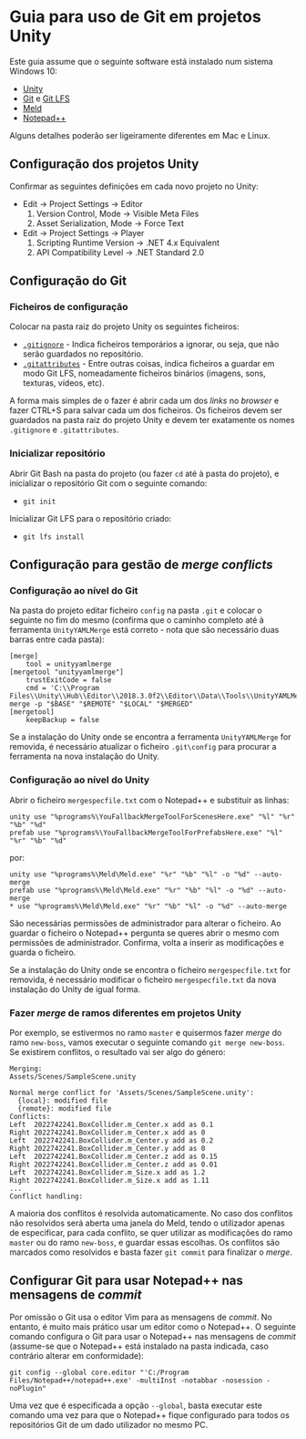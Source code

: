 <!--
Guia para uso de Git em projetos Unity (c) by Nuno Fachada

Guia para uso de Git em projetos Unity is licensed under a
Creative Commons Attribution-NonCommercial-ShareAlike 4.0 International License.

You should have received a copy of the license along with this
work. If not, see <http://creativecommons.org/licenses/by-nc-sa/4.0/>.
-->

# Guia para uso de Git em projetos Unity

Este guia assume que o seguinte software está instalado num sistema Windows 10:

*   [Unity](https://unity3d.com/)
*   [Git](https://git-scm.com/) e [Git LFS](https://git-lfs.github.com/)
*   [Meld](http://meldmerge.org/)
*   [Notepad++](https://notepad-plus-plus.org/)

Alguns detalhes poderão ser ligeiramente diferentes em Mac e Linux.

## Configuração dos projetos Unity

Confirmar as seguintes definições em cada novo projeto no Unity:

*   Edit &#8594; Project Settings &#8594; Editor
    1.  Version Control, Mode &#8594; Visible Meta Files
    2.  Asset Serialization, Mode &#8594; Force Text
*   Edit &#8594; Project Settings &#8594; Player
    1.  Scripting Runtime Version &#8594; .NET 4.x Equivalent
    2.  API Compatibility Level &#8594; .NET Standard 2.0

## Configuração do Git

### Ficheiros de configuração

Colocar na pasta raiz do projeto Unity os seguintes ficheiros:

*   [`.gitignore`](https://raw.githubusercontent.com/github/gitignore/master/Unity.gitignore) -
    Indica ficheiros temporários a ignorar, ou seja, que não serão guardados
    no repositório.
*   [`.gitattributes`](https://raw.githubusercontent.com/VideojogosLusofona/lp2_2018_aulas/master/Aula04/unity.gitattributes) -
    Entre outras coisas, indica ficheiros a guardar em modo Git LFS,
    nomeadamente ficheiros binários (imagens, sons, texturas, vídeos, etc).

A forma mais simples de o fazer é abrir cada um dos *links* no *browser* e
fazer CTRL+S para salvar cada um dos ficheiros. Os ficheiros devem ser
guardados na pasta raiz do projeto Unity e devem ter exatamente os nomes
`.gitignore` e `.gitattributes`.

### Inicializar repositório

Abrir Git Bash na pasta do projeto (ou fazer `cd` até à pasta do projeto), e
inicializar o repositório Git com o seguinte comando:

*   `git init`

Inicializar Git LFS para o repositório criado:

*   `git lfs install`

## Configuração para gestão de *merge conflicts*

### Configuração ao nível do Git

Na pasta do projeto editar ficheiro `config` na pasta `.git` e colocar o
seguinte no fim do mesmo (confirma que o caminho completo até à ferramenta
`UnityYAMLMerge` está correto - nota que são necessário duas barras entre
cada pasta):

```
[merge]
	tool = unityyamlmerge
[mergetool "unityyamlmerge"]
	trustExitCode = false
	cmd = 'C:\\Program Files\\Unity\\Hub\\Editor\\2018.3.0f2\\Editor\\Data\\Tools\\UnityYAMLMerge.exe' merge -p "$BASE" "$REMOTE" "$LOCAL" "$MERGED"
[mergetool]
	keepBackup = false
```

Se a instalação do Unity onde se encontra a ferramenta `UnityYAMLMerge` for
removida, é necessário atualizar o ficheiro `.git\config` para procurar a
ferramenta na nova instalação do Unity.

### Configuração ao nível do Unity

Abrir o ficheiro `mergespecfile.txt` com o Notepad++ e substituir as linhas:

```
unity use "%programs%\YouFallbackMergeToolForScenesHere.exe" "%l" "%r" "%b" "%d"
prefab use "%programs%\YouFallbackMergeToolForPrefabsHere.exe" "%l" "%r" "%b" "%d"
```

por:

```
unity use "%programs%\Meld\Meld.exe" "%r" "%b" "%l" -o "%d" --auto-merge
prefab use "%programs%\Meld\Meld.exe" "%r" "%b" "%l" -o "%d" --auto-merge
* use "%programs%\Meld\Meld.exe" "%r" "%b" "%l" -o "%d" --auto-merge
```

São necessárias permissões de administrador para alterar o ficheiro. Ao guardar
o ficheiro o Notepad++ pergunta se queres abrir o mesmo com permissões de
administrador. Confirma, volta a inserir as modificações e guarda o ficheiro.

Se a instalação do Unity onde se encontra o ficheiro `mergespecfile.txt` for
removida, é necessário modificar o ficheiro `mergespecfile.txt` da nova
instalação do Unity de igual forma.

### Fazer *merge* de ramos diferentes em projetos Unity

Por exemplo, se estivermos no ramo `master` e quisermos fazer *merge* do ramo
`new-boss`, vamos executar o seguinte comando `git merge new-boss`. Se
existirem conflitos, o resultado vai ser algo do género:

```
Merging:
Assets/Scenes/SampleScene.unity

Normal merge conflict for 'Assets/Scenes/SampleScene.unity':
  {local}: modified file
  {remote}: modified file
Conflicts:
Left  2022742241.BoxCollider.m_Center.x add as 0.1
Right 2022742241.BoxCollider.m_Center.x add as 0
Left  2022742241.BoxCollider.m_Center.y add as 0.2
Right 2022742241.BoxCollider.m_Center.y add as 0
Left  2022742241.BoxCollider.m_Center.z add as 0.15
Right 2022742241.BoxCollider.m_Center.z add as 0.01
Left  2022742241.BoxCollider.m_Size.x add as 1.2
Right 2022742241.BoxCollider.m_Size.x add as 1.11
...
Conflict handling:
```

A maioria dos conflitos é resolvida automaticamente. No caso dos conflitos não
resolvidos será aberta uma janela do Meld, tendo o utilizador apenas de
especificar, para cada conflito, se quer utilizar as modificações do ramo
`master` ou do ramo `new-boss`, e guardar essas escolhas. Os conflitos são
marcados como resolvidos e basta fazer `git commit` para finalizar o *merge*.

## Configurar Git para usar Notepad++ nas mensagens de *commit*

Por omissão o Git usa o editor Vim para as mensagens de *commit*. No entanto, é
muito mais prático usar um editor como o Notepad++. O seguinte comando
configura o Git para usar o Notepad++ nas mensagens de *commit* (assume-se que
o Notepad++ está instalado na pasta indicada, caso contrário alterar em
conformidade):

```
git config --global core.editor "'C:/Program Files/Notepad++/notepad++.exe' -multiInst -notabbar -nosession -noPlugin"
```

Uma vez que é especificada a opção `--global`, basta executar este comando uma
vez para que o Notepad++ fique configurado para todos os repositórios Git de um
dado utilizador no mesmo PC.
